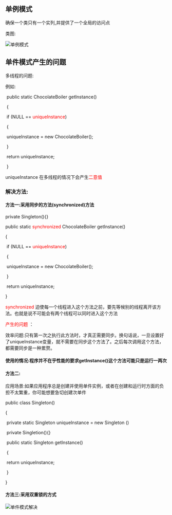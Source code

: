 ## 单例模式

确保一个类只有一个实列,并提供了一个全局的访问点



类图:

![单例模式](F:\picture_res\设计模式\单例模式.png)



## 单件模式产生的问题

多线程的问题:

例如:

​	public static ChocolateBoiler getInstance()

​	{	

​		if (NULL ==  <font color = red>uniqueInstance</font>)

​		{

​			uniqueInstance = new ChocolateBoiler();

​		}

​		return uniqueInstance;

​	}

uniqueInstance 在多线程的情况下会产生<font color = red>二意值</font>



### 解决方法:

#### 方法一:采用同步的方法(synchronized)方法

private Singleton(){}

public static <font color = red>synchronized</font>  ChocolateBoiler getInstance()

{	

​		if (NULL ==  <font color = red>uniqueInstance</font>)

​		{

​			uniqueInstance = new ChocolateBoiler();

​		}

​		return uniqueInstance;

}

<font color = red>synchronized</font>   迫使每一个线程进入这个方法之前，要先等候别的线程离开该方法。也就是说不可能会有两个线程可以同时进入这个方法

<font color = red>产生的问题 </font>：

效率问题:只有第一次之执行此方法时，才真正需要同步。换句话说，一旦设置好了uniqueInstance变量，就不需要在同步这个方法了。之后每次调用这个方法，都需要同步是一种累赘。

#### 使用的情况:程序并不在乎性能的要求getInstance()这个方法可能只是运行一两次



#### 方法二:

应用场景:如果应用程序总是创建并使用单件实例，或者在创建和运行时方面的负担不太繁重，你可能想要急切创建次单件

public class  Singleton()

{

​	private static Singleton uniqueInstance = new Singleton ()

​	private Singletion(){}

​	public static Singleton getInstance()

​	{

​		return uniqueInstance;

​	}	

}



#### 方法三:采用双重锁的方式

![单件模式解决](F:\picture_res\设计模式\单件模式解决.png)























